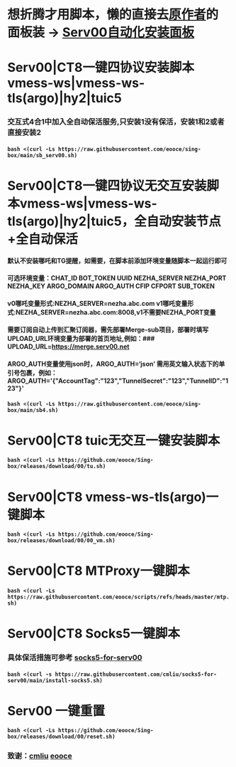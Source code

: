 # 想折腾才用脚本，懒的直接去[原作者](https://github.com/eooce)的面板装 -> [Serv00自动化安装面板](https://serv00.eooce.com)

# Serv00|CT8一键四协议安装脚本vmess-ws|vmess-ws-tls(argo)|hy2|tuic5

### 交互式4合1中加入全自动保活服务,只安装1没有保活，安装1和2或者直接安装2

#### `bash <(curl -Ls https://raw.githubusercontent.com/eooce/sing-box/main/sb_serv00.sh)`

# Serv00|CT8一键四协议无交互安装脚本vmess-ws|vmess-ws-tls(argo)|hy2|tuic5，全自动安装节点+全自动保活

#### 默认不安装哪吒和TG提醒，如需要，在脚本前添加环境变量随脚本一起运行即可
#### 可选环境变量：CHAT_ID BOT_TOKEN UUID NEZHA_SERVER NEZHA_PORT NEZHA_KEY ARGO_DOMAIN ARGO_AUTH CFIP CFPORT SUB_TOKEN
#### v0哪吒变量形式:NEZHA_SERVER=nezha.abc.com v1哪吒变量形式:NEZHA_SERVER=nezha.abc.com:8008,v1不需要NEZHA_PORT变量
#### 需要订阅自动上传到汇聚订阅器，需先部署Merge-sub项目，部署时填写UPLOAD_URL环境变量为部署的首页地址,例如：### UPLOAD_URL=https://merge.serv00.net
#### ARGO_AUTH变量使用json时，ARGO_AUTH=‘json’ 需用英文输入状态下的单引号包裹，例如：ARGO_AUTH='{"AccountTag":"123","TunnelSecret":"123","TunnelID":"123"}'

#### `bash <(curl -Ls https://raw.githubusercontent.com/eooce/sing-box/main/sb4.sh)`

# Serv00|CT8 tuic无交互一键安装脚本

#### `bash <(curl -Ls https://github.com/eooce/Sing-box/releases/download/00/tu.sh)`

# Serv00|CT8 vmess-ws-tls(argo)一键脚本

#### `bash <(curl -Ls https://github.com/eooce/Sing-box/releases/download/00/00_vm.sh)`

# Serv00|CT8 MTProxy一键脚本

#### `bash <(curl -Ls https://raw.githubusercontent.com/eooce/scripts/refs/heads/master/mtp.sh)`

# Serv00|CT8 Socks5一键脚本

### 具体保活措施可参考  [socks5-for-serv00](https://github.com/cmliu/socks5-for-serv00)

#### `bash <(curl -s https://raw.githubusercontent.com/cmliu/socks5-for-serv00/main/install-socks5.sh)`

# Serv00 一键重置

#### `bash <(curl -Ls https://github.com/eooce/Sing-box/releases/download/00/reset.sh)`




### 致谢：[cmliu](https://github.com/cmliu) [eooce](https://github.com/eooce)

